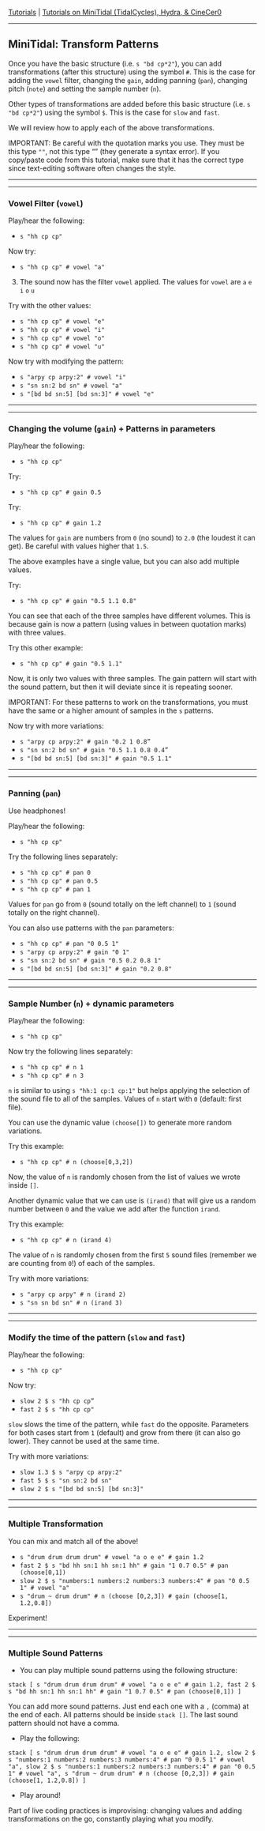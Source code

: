 
[Tutorials](../Tutorials/README.md) | [Tutorials on MiniTidal (TidalCycles), Hydra, & CineCer0](README.md)    

-------------------------------------------------------------------------------  


## MiniTidal: Transform Patterns

Once you have the basic structure (i.e. `s "bd cp*2"`), you can add transformations (after this structure) using the symbol `#`. This is the case for adding the `vowel` filter, changing the `gain`, adding panning (`pan`), changing pitch (`note`) and setting the sample number (`n`).  

Other types of transformations are added before this basic structure (i.e. `s "bd cp*2"`) using the symbol `$`. This is the case for `slow` and `fast`.  

We will review how to apply each of the above transformations.  

IMPORTANT: Be careful with the quotation marks you use. They must be this type `""`, not this type “” (they generate a syntax error). If you copy/paste code from this tutorial, make sure that it has the correct type since text-editing software often changes the style.

_________________________________________________________________________________________
_________________________________________________________________________________________

### Vowel Filter (`vowel`)

Play/hear the following:

+ `s "hh cp cp"`

Now try:

+ `s "hh cp cp" # vowel "a"`

3. The sound now has the filter `vowel` applied. The values for `vowel` are `a` `e` `i` `o` `u`

Try with the other values:

+ `s "hh cp cp" # vowel "e"`
+ `s "hh cp cp" # vowel "i"`
+ `s "hh cp cp" # vowel "o"`
+ `s "hh cp cp" # vowel "u"`

Now try with modifying the pattern:

+ `s "arpy cp arpy:2" # vowel "i"`
+ `s "sn sn:2 bd sn" # vowel "a"`
+ `s "[bd bd sn:5] [bd sn:3]" # vowel "e"`

_________________________________________________________________________________________
_________________________________________________________________________________________

### Changing the volume (`gain`) + Patterns in parameters

Play/hear the following:

+ `s "hh cp cp"`

Try:

+ `s "hh cp cp" # gain 0.5`

Try:

+ `s "hh cp cp" # gain 1.2`

The values for `gain` are numbers from `0` (no sound) to `2.0` (the loudest it can get). Be careful with values higher that `1.5`.

The above examples have a single value, but you can also add multiple values.  

Try:

+ `s "hh cp cp" # gain "0.5 1.1 0.8"`

You can see that each of the three samples have different volumes. This is because gain is now a pattern (using values in between quotation marks) with three values.  

Try this other example:

+ `s "hh cp cp" # gain "0.5 1.1"`

Now, it is only two values with three samples. The gain pattern will start with the sound pattern, but then it will deviate since it is repeating sooner.  

IMPORTANT: For these patterns to work on the transformations, you must have the same or a higher amount of samples in the `s` patterns.  

Now try with more variations:

+ `s "arpy cp arpy:2" # gain "0.2 1 0.8”`
+ `s "sn sn:2 bd sn" # gain "0.5 1.1 0.8 0.4”`
+ `s "[bd bd sn:5] [bd sn:3]" # gain "0.5 1.1"`

_________________________________________________________________________________________
_________________________________________________________________________________________

### Panning (`pan`)

Use headphones!  

Play/hear the following:

+ `s "hh cp cp"`

Try the following lines separately:

+ `s "hh cp cp" # pan 0`
+ `s "hh cp cp" # pan 0.5`
+ `s "hh cp cp" # pan 1`

Values for `pan` go from `0` (sound totally on the left channel) to `1` (sound totally on the right channel).  

You can also use patterns with the `pan` parameters:

+ `s "hh cp cp" # pan "0 0.5 1"`
+ `s "arpy cp arpy:2" # gain "0 1"`
+ `s "sn sn:2 bd sn" # gain "0.5 0.2 0.8 1"`
+ `s "[bd bd sn:5] [bd sn:3]" # gain "0.2 0.8"`

_________________________________________________________________________________________
_________________________________________________________________________________________

### Sample Number (`n`) + dynamic parameters

Play/hear the following:

+ `s "hh cp cp"`

Now try the following lines separately:

+ `s "hh cp cp" # n 1`
+ `s "hh cp cp" # n 3`

`n` is similar to using `s "hh:1 cp:1 cp:1"` but helps applying the selection of the sound file to all of the samples. Values of `n` start with `0` (default: first file).  

You can use the dynamic value `(choose[])` to generate more random variations.  

Try this example:

+ `s "hh cp cp" # n (choose[0,3,2])`

Now, the value of `n` is randomly chosen from the list of values we wrote inside `[]`.  

Another dynamic value that we can use is `(irand)` that will give us a random number between `0` and the value we add after the function `irand`.  

Try this example:

+ `s "hh cp cp" # n (irand 4)`

The value of `n` is randomly chosen from the first `5` sound files (remember we are counting from `0`!) of each of the samples.  

Try with more variations:

+ `s "arpy cp arpy" # n (irand 2)`
+ `s "sn sn bd sn" # n (irand 3)`


_________________________________________________________________________________________
_________________________________________________________________________________________

### Modify the time of the pattern (`slow` and `fast`)

Play/hear the following:

+ `s "hh cp cp"`

Now try:

+ `slow 2 $ s "hh cp cp”`
+ `fast 2 $ s "hh cp cp"`

`slow` slows the time of the pattern, while `fast` do the opposite. Parameters for both cases start from `1` (default) and grow from there (it can also go lower). They cannot be used at the same time.  

Try with more variations:

+ `slow 1.3 $ s "arpy cp arpy:2"`
+ `fast 5 $ s "sn sn:2 bd sn"`
+ `slow 2 $ s "[bd bd sn:5] [bd sn:3]"`


_________________________________________________________________________________________
_________________________________________________________________________________________

### Multiple Transformation

You can mix and match all of the above!

+ `s "drum drum drum drum" # vowel "a o e e" # gain 1.2`
+ `fast 2 $ s "bd hh sn:1 hh sn:1 hh" # gain "1 0.7 0.5" # pan (choose[0,1])`
+ `slow 2 $ s "numbers:1 numbers:2 numbers:3 numbers:4" # pan "0 0.5 1" # vowel "a"`
+ `s "drum ~ drum drum" # n (choose [0,2,3]) # gain (choose[1, 1.2,0.8])`

Experiment!

_________________________________________________________________________________________
_________________________________________________________________________________________

### Multiple Sound Patterns

+ You can play multiple sound patterns using the following structure:  

`stack [
s "drum drum drum drum" # vowel "a o e e" # gain 1.2,
fast 2 $ s "bd hh sn:1 hh sn:1 hh" # gain "1 0.7 0.5" # pan (choose[0,1])
 ]`  

You can add more sound patterns. Just end each one with a `,` (comma) at the end of each. All patterns should be inside `stack []`. The last sound pattern should not have a comma.  

+ Play the following:  

`stack [
s "drum drum drum drum" # vowel "a o e e" # gain 1.2,
slow 2 $ s "numbers:1 numbers:2 numbers:3 numbers:4" # pan "0 0.5 1" # vowel "a",
slow 2 $ s "numbers:1 numbers:2 numbers:3 numbers:4" # pan "0 0.5 1" # vowel "a",
s "drum ~ drum drum" # n (choose [0,2,3]) # gain (choose[1, 1.2,0.8])
]`

+ Play around!  

Part of live coding practices is improvising: changing values and adding transformations on the go, constantly playing what you modify.
